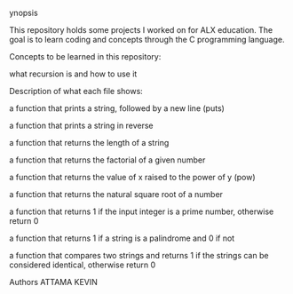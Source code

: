 ynopsis

This repository holds some projects I worked on for ALX education. The goal is to learn coding and concepts through the C programming language.



Concepts to be learned in this repository:

what recursion is and how to use it

Description of what each file shows:

a function that prints a string, followed by a new line (puts)

a function that prints a string in reverse

a function that returns the length of a string

a function that returns the factorial of a given number

a function that returns the value of x raised to the power of y (pow)

a function that returns the natural square root of a number

a function that returns 1 if the input integer is a prime number, otherwise return 0

a function that returns 1 if a string is a palindrome and 0 if not

a function that compares two strings and returns 1 if the strings can be considered identical, otherwise return 0

Authors
ATTAMA KEVIN
